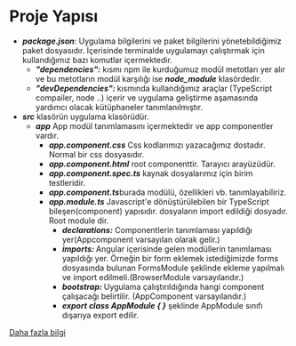 <h1>Proje Yapısı</h1>
<ul>
  <li><b><i>package.json</i></b>: Uygulama bilgilerini ve paket bilgilerini yönetebildiğimiz paket dosyasıdır. İçerisinde terminalde uygulamayı çalıştırmak için kullandığımız bazı komutlar içermektedir.
    <ul>
      <li> <b><i> "dependencies":</i></b> kısmı npm ile kurduğumuz modül metotları yer alır ve bu metotların modül karşılığı ise <b><i>node_module</i></b> klasördedir.</li>
      <li> <b><i> "devDependencies": </i></b> kısmında kullandığımız araçlar (TypeScript compailer, node ..) içerir ve uygulama geliştirme aşamasında yardımcı olacak kütüphaneler tanımlanılmıştır.</li>
    </ul>
  </li>
  <li><b><i>src</i></b> klasörün uygulama klasörüdür.
  <ul>
    <li> <b><i>app</i></b> App modül tanımlamasını içermektedir ve app componentler vardır.
    <ul>
      <li> <b><i>app.component.css</i></b> Css kodlarımızı yazacağımız dostadır. Normal bir css dosyasıdır.</li>
    <li> <b><i>app.component.html</i></b> root componenttir. Tarayıcı arayüzüdür.</li>
    <li> <b><i>app.component.spec.ts</i></b> kaynak dosyalarımız için birim testleridir.</li>
    <li> <b><i>app.component.ts</i></b>burada modülü, özellikleri vb. tanımlayabiliriz.</li>
    <li> <b><i>app.module.ts</i></b> Javascript'e dönüştürülebilen bir TypeScript bileşen(component) yapısıdır. dosyaların import edildiği dosyadır. Root module dir.
      <ul>
        <li><b><i>declarations:</i></b> Componentlerin tanımlaması yapıldığı yer(Appcomponent varsayılan olarak gelir.)</li>
        <li><b><i>imports: </i></b> Angular içerisinde gelen modüllerin tanımlaması yapıldığı yer. Örneğin bir form eklemek istediğimizde forms dosyasında bulunan FormsModule şeklinde ekleme yapılmalı ve import edilmeli.(BrowserModule varsayılandır.)</li>
        <li><b><i>bootstrap: </i></b> Uygulama çalıştırıldığında hangi component çalışacağı belirtilir. (AppComponent varsayılandır.)</li>
        <li><b><i> export class AppModule { }</i></b> şeklinde AppModule sınıfı dışarıya export edilir.</li>
      </ul></li>
      </ul></li>
    </ul></li>
</ul>
  
<a href="https://www.tutorialspoint.com/angular4/angular4_components.htm">Daha fazla bilgi</a>
